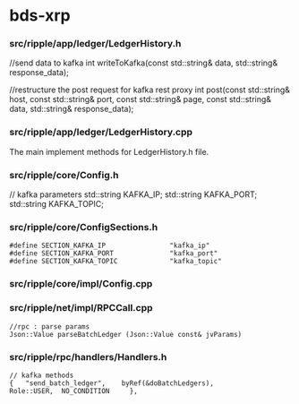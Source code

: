 # bds-xrp 
### src/ripple/app/ledger/LedgerHistory.h
//send data to kafka
int writeToKafka(const std::string& data, std::string& response_data);

//restructure the post request for kafka rest proxy
int post(const std::string& host, const std::string& port, const std::string& page, const std::string& data, std::string& response_data);

### src/ripple/app/ledger/LedgerHistory.cpp
The main implement methods for LedgerHistory.h file.

### src/ripple/core/Config.h
// kafka parameters
std::string KAFKA_IP;
std::string KAFKA_PORT;
std::string KAFKA_TOPIC;

### src/ripple/core/ConfigSections.h
```
#define SECTION_KAFKA_IP                "kafka_ip"
#define SECTION_KAFKA_PORT              "kafka_port"
#define SECTION_KAFKA_TOPIC             "kafka_topic"
```
### src/ripple/core/impl/Config.cpp

### src/ripple/net/impl/RPCCall.cpp
```
//rpc : parse params
Json::Value parseBatchLedger (Json::Value const& jvParams)
```

### src/ripple/rpc/handlers/Handlers.h
```
// kafka methods
{   "send_batch_ledger",    byRef(&doBatchLedgers),         Role::USER,  NO_CONDITION     },
```
